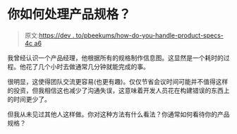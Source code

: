# 你如何处理产品规格？

> 原文:[https://dev . to/pbeekums/how-do-you-handle-product-specs-4c a6](https://dev.to/pbeekums/how-do-you-handle-product-specs-4ca6)

我曾经认识一个产品经理，他根据所有的规格制作信息图。这显然是一个耗时的过程。他花了几个小时去做通常几分钟就能完成的事。

很明显，这使得团队交流更容易(也更有趣)。仅仅节省会议时间可能并不值得这样的投资，但我相信这也减少了沟通失误，这意味着开发人员花在构建错误的东西上的时间更少了。

但我从未见过其他人这样做。你对这种方法有什么看法？你通常如何看待你的产品规格？